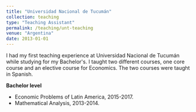 ```yaml
---
title: "Universidad Nacional de Tucumán"
collection: teaching
type: "Teaching Assistant"
permalink: /teaching/unt-teaching
venue: "Argentina"
date: 2013-01-01
---
```


I had my first teaching experience at Universidad Nacional de Tucumán while studying for my Bachelor's.
I taught two different courses, one core course and an elective course for Economics. The two courses were taught in Spanish.

**Bachelor level**


* Economic Problems of Latin America, 2015-2017.
* Mathematical Analysis, 2013-2014. 
